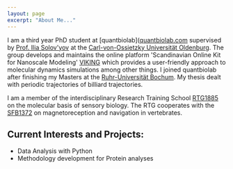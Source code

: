 ```yaml
---
layout: page
excerpt: "About Me..."
---
```


I am a third year PhD student at [quantbiolab]([quantbiolab.com](https://quantbiolab.com/) supervised by [Prof. Ilia Solov'yov](https://quantbiolab.com/group/ilia-solovyov) at the [Carl-von-Ossietzky Universität Oldenburg](https://uol.de/en). The group develops and maintains the online platform 'Scandinavian Online Kit for Nanoscale Modeling' [VIKING](https://viking-suite.com/) which provides a user-friendly approach to molecular dynamics simulations among other things.
I joined quantbiolab after finishing my Masters at the [Ruhr-Universität Bochum](https://www.ruhr-uni-bochum.de/en). My thesis dealt with periodic trajectories of billiard trajectories.

I am a member of the interdisciplinary Research Training School [RTG1885](https://uol.de/en/sensorybio) on the molecular basis of sensory biology. The RTG cooperates with the [SFB1372](https://www.sfb1372.de/) on magnetoreception and navigation in vertebrates.

## Current Interests and Projects:

- Data Analysis with Python
- Methodology development for Protein analyses
